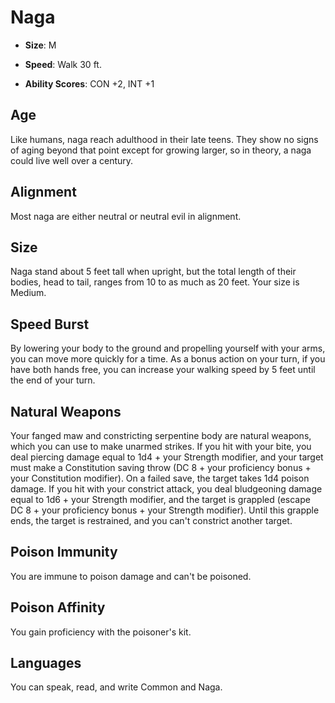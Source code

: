 # Naga


- **Size**: M

- **Speed**: Walk 30 ft.

- **Ability Scores**: CON +2, INT +1

## Age
Like humans, naga reach adulthood in their late teens. They show no signs of aging beyond that point except for growing larger, so in theory, a naga could live well over a century.

## Alignment
Most naga are either neutral or neutral evil in alignment.

## Size
Naga stand about 5 feet tall when upright, but the total length of their bodies, head to tail, ranges from 10 to as much as 20 feet. Your size is Medium.

## Speed Burst
By lowering your body to the ground and propelling yourself with your arms, you can move more quickly for a time. As a bonus action on your turn, if you have both hands free, you can increase your walking speed by 5 feet until the end of your turn.

## Natural Weapons
Your fanged maw and constricting serpentine body are natural weapons, which you can use to make unarmed strikes.
If you hit with your bite, you deal piercing damage equal to 1d4 + your Strength modifier, and your target must make a Constitution saving throw (DC 8 + your proficiency bonus + your Constitution modifier). On a failed save, the target takes 1d4 poison damage.
If you hit with your constrict attack, you deal bludgeoning damage equal to 1d6 + your Strength modifier, and the target is grappled (escape DC 8 + your proficiency bonus + your Strength modifier). Until this grapple ends, the target is restrained, and you can't constrict another target.

## Poison Immunity
You are immune to poison damage and can't be poisoned.

## Poison Affinity
You gain proficiency with the poisoner's kit.

## Languages
You can speak, read, and write Common and Naga.